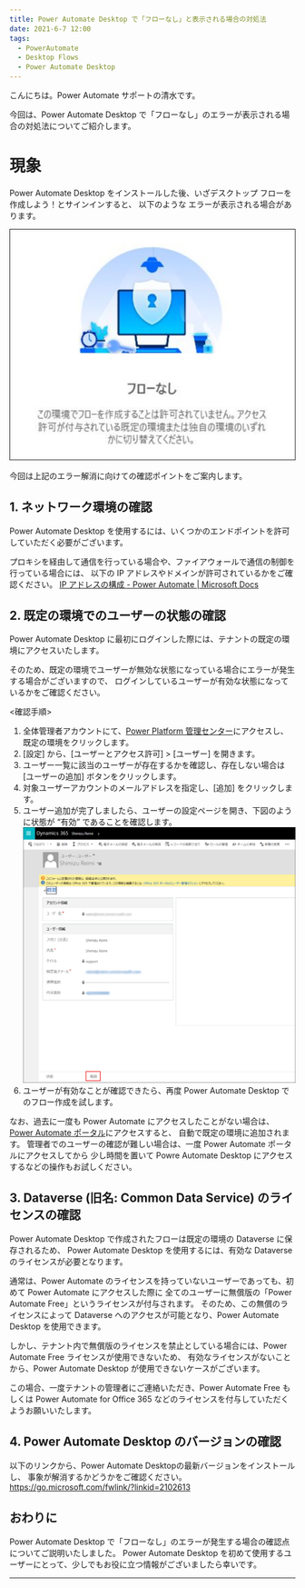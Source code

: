 ```yaml
---
title: Power Automate Desktop で「フローなし」と表示される場合の対処法
date: 2021-6-7 12:00
tags:
  - PowerAutomate
  - Desktop Flows
  - Power Automate Desktop
---
```


こんにちは。Power Automate サポートの清水です。

今回は、Power Automate Desktop で「フローなし」のエラーが表示される場合の対処法についてご紹介します。

<!-- more -->

# 現象

Power Automate Desktop をインストールした後、いざデスクトップ フローを作成しよう！とサインインすると、
以下のような エラーが表示される場合があります。

![](./PowerAutomateDesktop-NoFlow/Error.png)

今回は上記のエラー解消に向けての確認ポイントをご案内します。

## 1. ネットワーク環境の確認

Power Automate Desktop を使用するには、いくつかのエンドポイントを許可していただく必要がございます。

プロキシを経由して通信を行っている場合や、ファイアウォールで通信の制御を行っている場合には、
以下の IP アドレスやドメインが許可されているかをご確認ください。
[IP アドレスの構成 - Power Automate | Microsoft Docs](https://docs.microsoft.com/ja-jp/power-automate/ip-address-configuration)

## 2. 既定の環境でのユーザーの状態の確認

Power Automate Desktop に最初にログインした際には、テナントの既定の環境にアクセスいたします。

そのため、既定の環境でユーザーが無効な状態になっている場合にエラーが発生する場合がございますので、
ログインしているユーザーが有効な状態になっているかをご確認ください。

<確認手順>
1. 全体管理者アカウントにて、[Power Platform 管理センター](https://admin.powerplatform.microsoft.com/)にアクセスし、既定の環境をクリックします。
2. [設定] から、[ユーザーとアクセス許可] > [ユーザー] を開きます。
3. ユーザー一覧に該当のユーザーが存在するかを確認し、存在しない場合は [ユーザーの追加] ボタンをクリックします。
4. 対象ユーザーアカウントのメールアドレスを指定し、[追加] をクリックします。
5. ユーザー追加が完了しましたら、ユーザーの設定ページを開き、下図のように状態が “有効” であることを確認します。
![](./PowerAutomateDesktop-NoFlow/UserStatus.png)
6. ユーザーが有効なことが確認できたら、再度 Power Automate Desktop でのフロー作成を試します。

なお、過去に一度も Power Automate にアクセスしたことがない場合は、[Power Automate ポータル](https://japan.flow.microsoft.com)にアクセスすると、
自動で既定の環境に追加されます。
管理者でのユーザーの確認が難しい場合は、一度 Power Automate ポータルにアクセスしてから
少し時間を置いて Powre Automate Desktop にアクセスするなどの操作もお試しください。

## 3. Dataverse (旧名: Common Data Service) のライセンスの確認

Power Automate Desktop で作成されたフローは既定の環境の Dataverse に保存されるため、
Power Automate Desktop を使用するには、有効な Dataverse のライセンスが必要となります。

通常は、Power Automate のライセンスを持っていないユーザーであっても、初めて Power Automate にアクセスした際に
全てのユーザーに無償版の「Power Automate Free」というライセンスが付与されます。
そのため、この無償のライセンスによって Dataverse へのアクセスが可能となり、Power Automate Desktop を使用できます。

しかし、テナント内で無償版のライセンスを禁止としている場合には、Power Automate Free ライセンスが使用できないため、
有効なライセンスがないことから、Power Automate Desktop が使用できないケースがございます。

この場合、一度テナントの管理者にご連絡いただき、Power Automate Free もしくは Power Automate for Office 365 などのライセンスを付与していただくようお願いいたします。

## 4. Power Automate Desktop のバージョンの確認

以下のリンクから、Power Automate Desktopの最新バージョンをインストールし、
事象が解消するかどうかをご確認ください。
https://go.microsoft.com/fwlink/?linkid=2102613

## おわりに

Power Automate Desktop で「フローなし」のエラーが発生する場合の確認点についてご説明いたしました。
Power Automate Desktop を初めて使用するユーザーにとって、少しでもお役に立つ情報がございましたら幸いです。

---

